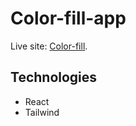 # Color-fill-app

Live site: [Color-fill](https://github.com/facebook/create-react-app).

## Technologies
* React
* Tailwind


